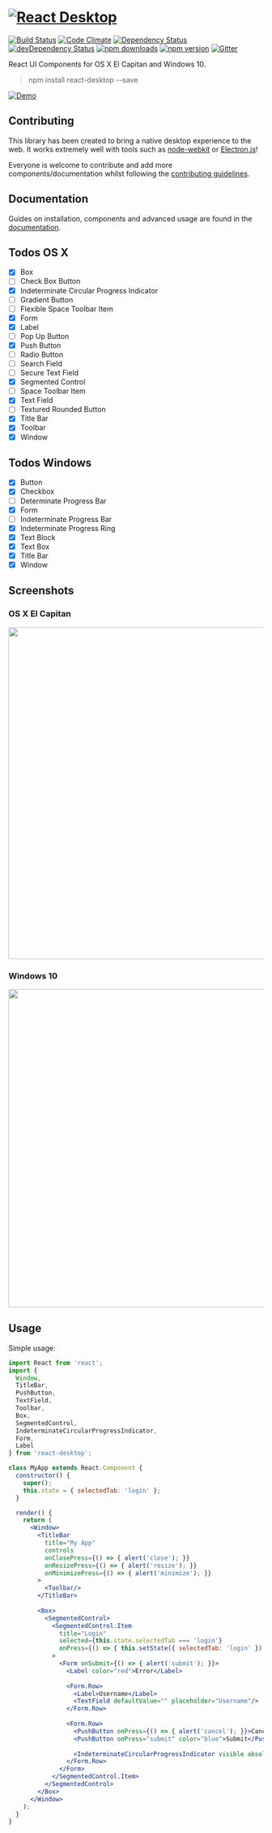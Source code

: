 # <a href="http://gabrielbull.github.io/react-desktop/" target="_blank">![React Desktop](https://rawgit.com/gabrielbull/react-desktop/master/docs/resources/react-desktop.svg "React Desktop")</a>

[![Build Status](https://travis-ci.org/gabrielbull/react-desktop.svg?branch=master)](https://travis-ci.org/gabrielbull/react-desktop)
[![Code Climate](https://codeclimate.com/github/gabrielbull/react-desktop/badges/gpa.svg)](https://codeclimate.com/github/gabrielbull/react-desktop)
[![Dependency Status](https://david-dm.org/gabrielbull/react-desktop.svg)](https://david-dm.org/gabrielbull/react-desktop)
[![devDependency Status](https://david-dm.org/gabrielbull/react-desktop/dev-status.svg)](https://david-dm.org/gabrielbull/react-desktop#info=devDependencies)
[![npm downloads](http://img.shields.io/npm/dt/react-desktop.svg)](https://www.npmjs.org/package/react-desktop)
[![npm version](https://img.shields.io/npm/v/react-desktop.svg)](https://www.npmjs.org/package/react-desktop)
[![Gitter](https://badges.gitter.im/Join%20Chat.svg)](https://gitter.im/gabrielbull/react-desktop?utm_source=badge&utm_medium=badge&utm_campaign=pr-badge)

React UI Components for OS X El Capitan and Windows 10.

> npm install react-desktop --save

<a href="http://gabrielbull.github.io/react-desktop/demo/" target="_blank">![Demo](https://rawgit.com/gabrielbull/react-desktop/master/docs/resources/demo.svg "Demo")</a>

## Contributing

This library has been created to bring a native desktop experience to the web. It works extremely well with tools such as [node-webkit](http://nwjs.io) or [Electron.js](http://electron.atom.io)!

Everyone is welcome to contribute and add more components/documentation whilst following the [contributing guidelines](/CONTRIBUTING.md).

## Documentation

Guides on installation, components and advanced usage are found in the [documentation](/docs/README.md).

## Todos OS X

- [x] Box
- [ ] Check Box Button
- [x] Indeterminate Circular Progress Indicator
- [ ] Gradient Button
- [ ] Flexible Space Toolbar Item
- [x] Form
- [x] Label
- [ ] Pop Up Button
- [x] Push Button
- [ ] Radio Button
- [ ] Search Field
- [ ] Secure Text Field
- [x] Segmented Control
- [ ] Space Toolbar Item
- [x] Text Field
- [ ] Textured Rounded Button
- [x] Title Bar
- [x] Toolbar
- [x] Window

## Todos Windows

- [x] Button
- [x] Checkbox
- [ ] Determinate Progress Bar
- [x] Form
- [ ] Indeterminate Progress Bar
- [x] Indeterminate Progress Ring
- [x] Text Block
- [x] Text Box
- [x] Title Bar
- [x] Window

## Screenshots

### OS X El Capitan

<img src="https://raw.githubusercontent.com/gabrielbull/react-desktop/master/docs/screenshots/osx.png" width="655">

### Windows 10

<img src="https://raw.githubusercontent.com/gabrielbull/react-desktop/master/docs/screenshots/win.png" width="628">

## Usage

Simple usage:

```jsx
import React from 'react';
import {
  Window,
  TitleBar, 
  PushButton, 
  TextField, 
  Toolbar, 
  Box, 
  SegmentedControl,
  IndeterminateCircularProgressIndicator,
  Form,
  Label
} from 'react-desktop';

class MyApp extends React.Component {
  constructor() {
    super();
    this.state = { selectedTab: 'login' };
  }

  render() {
    return (
      <Window>
        <TitleBar 
          title="My App" 
          controls
          onClosePress={() => { alert('close'); }}
          onResizePress={() => { alert('resize'); }}
          onMinimizePress={() => { alert('minimize'); }}
        >
          <Toolbar/>
        </TitleBar>
                
        <Box>
          <SegmentedControl>
            <SegmentedControl.Item 
              title="Login"
              selected={this.state.selectedTab === 'login'}
              onPress={() => { this.setState({ selectedTab: 'login' }) } }
            >
              <Form onSubmit={() => { alert('submit'); }}>
                <Label color="red">Error</Label>
                
                <Form.Row>
                  <Label>Username</Label>
                  <TextField defaultValue="" placeholder="Username"/>
                </Form.Row>
                
                <Form.Row>
                  <PushButton onPress={() => { alert('cancel'); }}>Cancel</PushButton>
                  <PushButton onPress="submit" color="blue">Submit</PushButton>
                  
                  <IndeterminateCircularProgressIndicator visible absolute/>
                </Form.Row>
              </Form>              
            </SegmentedControl.Item>
          </SegmentedControl>
        </Box>
      </Window>
    );
  }
}
```
